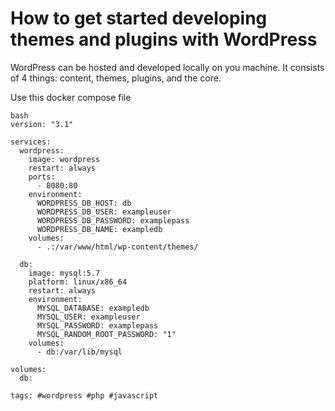 # How to get started developing themes and plugins with WordPress

WordPress can be hosted and developed locally on you machine.  It
consists of 4 things: content, themes, plugins, and the core.


Use this docker compose file

```
bash
version: "3.1"

services:
  wordpress:
    image: wordpress
    restart: always
    ports:
      - 8080:80
    environment:
      WORDPRESS_DB_HOST: db
      WORDPRESS_DB_USER: exampleuser
      WORDPRESS_DB_PASSWORD: examplepass
      WORDPRESS_DB_NAME: exampledb
    volumes:
      - .:/var/www/html/wp-content/themes/

  db:
    image: mysql:5.7
    platform: linux/x86_64
    restart: always
    environment:
      MYSQL_DATABASE: exampledb
      MYSQL_USER: exampleuser
      MYSQL_PASSWORD: examplepass
      MYSQL_RANDOM_ROOT_PASSWORD: "1"
    volumes:
      - db:/var/lib/mysql

volumes:
  db:
```

    tags: #wordpress #php #javascript
